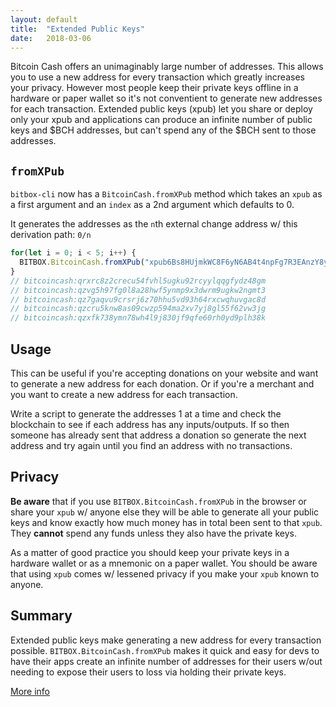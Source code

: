 ```yaml
---
layout: default
title:  "Extended Public Keys"
date:   2018-03-06
---
```


Bitcoin Cash offers an unimaginably large number of addresses. This allows you to use a new address for every transaction which greatly increases your privacy. However most people keep their private keys offline in a hardware or paper wallet so it's not conventient to generate new addresses for each transaction. Extended public keys (xpub) let you share or deploy only your xpub and applications can produce an infinite number of public keys and $BCH addresses, but can't spend any of the $BCH sent to those addresses.

## `fromXPub`

`bitbox-cli` now has a `BitcoinCash.fromXPub` method which takes an `xpub` as a first argument and an `index` as a 2nd argument which defaults to 0.

It generates the addresses as the `n`th external change address  w/ this derivation path: `0/n`

```js
for(let i = 0; i < 5; i++) {
  BITBOX.BitcoinCash.fromXPub("xpub6Bs8HUjmkWC8F6yN6AB4t4npFg7R3EAnzY8yZKRMEiLdTr1PNFwhVSWSaUSkNs43pehV4dNvaQqUAUmAWQXATDQNb1S9EhH515BjyRz5ZNE", i)
}
// bitcoincash:qrxrc8z2crecu54fvhl5ugku92rcyylqqgfydz48gm
// bitcoincash:qzvg5h97fg0l8a28hwf5ynmp9x3dwrm9ugkw2ngmt3
// bitcoincash:qz7gaqvu9crsrj6z70hhu5vd93h64rxcwqhuvgac8d
// bitcoincash:qzcru5knw8as09cwzp594ma2xv7yj8gl55f62vw3jg
// bitcoincash:qzxfk738ymn78wh4l9j830jf9qfe60rh0yd9plh38k
```

## Usage

This can be useful if you're accepting donations on your website and want to generate a new address for each donation. Or if you're a merchant and you want to create a new address for each transaction.

Write a script to generate the addresses 1 at a time and check the blockchain to see if each address has any inputs/outputs. If so then someone has already sent that address a donation so generate the next address and try again until you find an address with no transactions.

## Privacy

**Be aware** that if you use `BITBOX.BitcoinCash.fromXPub` in the browser or share your `xpub` w/ anyone else they will be able to generate all your public keys and know exactly how much money has in total been sent to that `xpub`. They **cannot** spend any funds unless they also have the private keys.

As a matter of good practice you should keep your private keys in a hardware wallet or as a mnemonic on a paper wallet. You should be aware that using `xpub` comes w/ lessened privacy if you make your `xpub` known to anyone.

## Summary

Extended public keys make generating a new address for every transaction possible. `BITBOX.BitcoinCash.fromXPub` makes it quick and easy for devs to have their apps create an infinite number of addresses for their users w/out needing to expose their users to loss via holding their private keys.

[More info](https://www.bitbox.earth)
